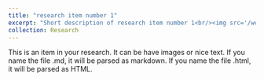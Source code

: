 ```yaml
---
title: "research item number 1"
excerpt: "Short description of research item number 1<br/><img src='/webpage/images/500x300.png'>"
collection: Research
---
```


This is an item in your research. It can be have images or nice text. If you name the file .md, it will be parsed as markdown. If you name the file .html, it will be parsed as HTML. 

